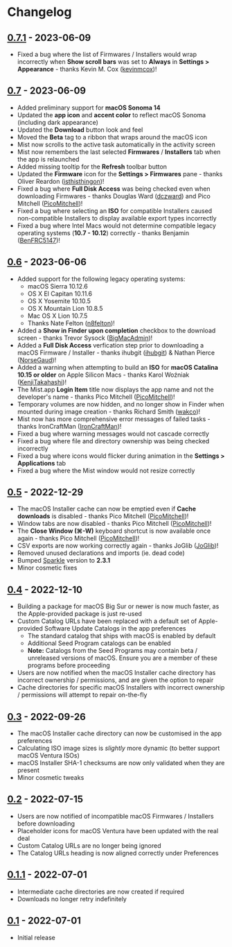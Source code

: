 # Changelog

## [0.7.1](https://github.com/ninxsoft/Mist/releases/tag/v0.7.1) - 2023-06-09

- Fixed a bug where the list of Firmwares / Installers would wrap incorrectly when **Show scroll bars** was set to **Always** in **Settings > Appearance** - thanks Kevin M. Cox ([kevinmcox](https://github.com/kevinmcox))!

## [0.7](https://github.com/ninxsoft/Mist/releases/tag/v0.7) - 2023-06-09

- Added preliminary support for **macOS Sonoma 14**
- Updated the **app icon** and **accent color** to reflect macOS Sonoma (including dark appearance)
- Updated the **Download** button look and feel
- Moved the **Beta** tag to a ribbon that wraps around the macOS icon
- Mist now scrolls to the active task automatically in the activity screen
- Mist now remembers the last selected **Firmwares** / **Installers** tab when the app is relaunched
- Added missing tooltip for the **Refresh** toolbar button
- Updated the **Firmware** icon for the **Settings > Firmwares** pane - thanks Oliver Reardon ([isthisthingon](https://isthisthingon.tech))!
- Fixed a bug where **Full Disk Access** was being checked even when downloading Firmwares - thanks Douglas Ward ([dczward](https://macadmins.slack.com/team/U19TV67S6)) and Pico Mitchell ([PicoMitchell](https://github.com/PicoMitchell))!
- Fixed a bug where selecting an **ISO** for compatible Installers caused non-compatible Installers to display available export types incorrectly
- Fixed a bug where Intel Macs would not determine compatible legacy operating systems (**10.7 - 10.12**) correctly - thanks Benjamin ([BenFRC5147](https://github.com/BenFRC5147))!

## [0.6](https://github.com/ninxsoft/Mist/releases/tag/v0.6) - 2023-06-06

- Added support for the following legacy operating systems:
  - macOS Sierra 10.12.6
  - OS X El Capitan 10.11.6
  - OS X Yosemite 10.10.5
  - OS X Mountain Lion 10.8.5
  - Mac OS X Lion 10.7.5
  - Thanks Nate Felton ([n8felton](https://github.com/n8felton))!
- Added a **Show in Finder upon completion** checkbox to the download screen - thanks Trevor Sysock ([BigMacAdmin](https://github.com/BigMacAdmin))!
- Added a **Full Disk Access** verfication step prior to downloading a macOS Firmware / Installer - thanks ihubgit ([ihubgit](https://github.com/ihubgit)) & Nathan Pierce ([NorseGaud](https://github.com/NorseGaud))!
- Added a warning when attempting to build an **ISO** for **macOS Catalina 10.15 or older** on Apple Silicon Macs - thanks Karol Woźniak ([KenjiTakahashi](https://github.com/KenjiTakahashi))!
- The Mist.app **Login Item** title now displays the app name and not the developer's name - thanks Pico Mitchell ([PicoMitchell](https://github.com/PicoMitchell))!
- Temporary volumes are now hidden, and no longer show in Finder when mounted during image creation - thanks Richard Smith ([wakco](https://github.com/wakco))!
- Mist now has more comprehensive error messages of failed tasks - thanks IronCraftMan ([IronCraftMan](https://github.com/IronCraftMan))!
- Fixed a bug where warning messages would not cascade correctly
- Fixed a bug where file and directory ownership was being checked incorrectly
- Fixed a bug where icons would flicker during animation in the **Settings > Applications** tab
- Fixed a bug where the Mist window would not resize correctly

## [0.5](https://github.com/ninxsoft/Mist/releases/tag/v0.5) - 2022-12-29

- The macOS Installer cache can now be emptied even if **Cache downloads** is disabled - thanks Pico Mitchell ([PicoMitchell](https://github.com/PicoMitchell))!
- Window tabs are now disabled - thanks Pico Mitchell ([PicoMitchell](https://github.com/PicoMitchell))!
- The **Close Window (⌘-W)** keyboard shortcut is now available once again - thanks Pico Mitchell ([PicoMitchell](https://github.com/PicoMitchell))!
- CSV exports are now working correctly again - thanks JoGlib ([JoGlib](https://github.com/JoGilb))!
- Removed unused declarations and imports (ie. dead code)
- Bumped [Sparkle](https://github.com/sparkle-project/Sparkle) version to **2.3.1**
- Minor cosmetic fixes

## [0.4](https://github.com/ninxsoft/Mist/releases/tag/v0.4) - 2022-12-10

- Building a package for macOS Big Sur or newer is now much faster, as the Apple-provided package is just re-used
- Custom Catalog URLs have been replaced with a default set of Apple-provided Software Update Catalogs in the app preferences
  - The standard catalog that ships with macOS is enabled by default
  - Additional Seed Program catalogs can be enabled
  - **Note:** Catalogs from the Seed Programs may contain beta / unreleased versions of macOS. Ensure you are a member of these programs before proceeding
- Users are now notified when the macOS Installer cache directory has incorrect ownership / permissions, and are given the option to repair
- Cache directories for specific macOS Installers with incorrect ownership / permissions will attempt to repair on-the-fly

## [0.3](https://github.com/ninxsoft/Mist/releases/tag/v0.3) - 2022-09-26

- The macOS Installer cache directory can now be customised in the app preferences
- Calculating ISO image sizes is _slightly_ more dynamic (to better support macOS Ventura ISOs)
- macOS Installer SHA-1 checksums are now only validated when they are present
- Minor cosmetic tweaks

## [0.2](https://github.com/ninxsoft/Mist/releases/tag/v0.2) - 2022-07-15

- Users are now notified of incompatible macOS Firmwares / Installers before downloading
- Placeholder icons for macOS Ventura have been updated with the real deal
- Custom Catalog URLs are no longer being ignored
- The Catalog URLs heading is now aligned correctly under Preferences

## [0.1.1](https://github.com/ninxsoft/Mist/releases/tag/v0.1.1) - 2022-07-01

- Intermediate cache directories are now created if required
- Downloads no longer retry indefinitely

## [0.1](https://github.com/ninxsoft/Mist/releases/tag/v0.1) - 2022-07-01

- Initial release
